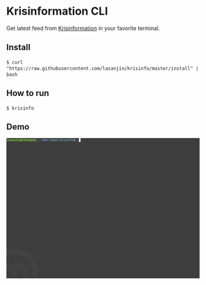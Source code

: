 # Krisinformation CLI
Get latest feed from [Krisinformation](https://www.krisinformation.se/) in your favorite terminal.

## Install
```
$ curl "https://raw.githubusercontent.com/lasanjin/krisinfo/master/install" | bash
```

## How to run
```
$ krisinfo
```

## Demo
<img src="krisinfo.gif" width="640">
